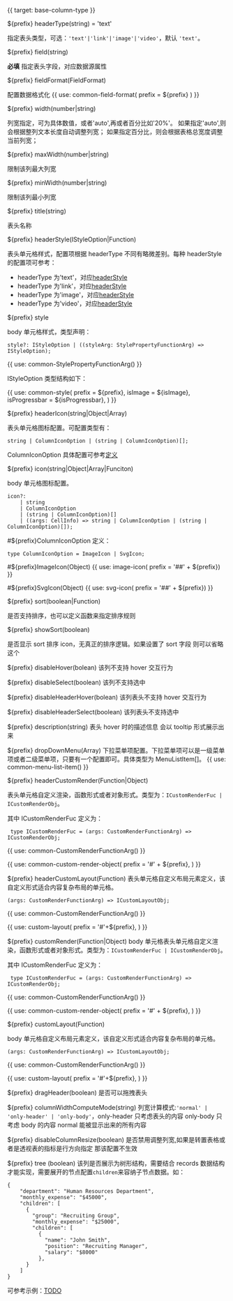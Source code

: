 {{ target: base-column-type }}

${prefix} headerType(string) = 'text'

指定表头类型，可选：`'text'|'link'|'image'|'video'`，默认 `'text'`。

${prefix} field(string)

**必填** 指定表头字段，对应数据源属性

${prefix} fieldFormat(FieldFormat)

配置数据格式化
{{ use: common-field-format(
  prefix = ${prefix}
  ) }}

${prefix} width(number|string)

列宽指定，可为具体数值，或者'auto',再或者百分比如'20%'。
如果指定'auto',则会根据整列文本长度自动调整列宽；
如果指定百分比，则会根据表格总宽度调整当前列宽；

${prefix} maxWidth(number|string)

限制该列最大列宽

${prefix} minWidth(number|string)

限制该列最小列宽

${prefix} title(string)

表头名称

${prefix} headerStyle(IStyleOption|Function)

表头单元格样式，配置项根据 headerType 不同有略微差别。每种 headerStyle 的配置项可参考：

- headerType 为'text'，对应[headerStyle](../options/PivotTable-columns-text#headerStyle.bgColor)
- headerType 为'link'，对应[headerStyle](../options/PivotTable-columns-link#headerStyle.bgColor)
- headerType 为'image'，对应[headerStyle](../options/PivotTable-columns-image#headerStyle.bgColor)
- headerType 为'video'，对应[headerStyle](../options/PivotTable-columns-image#headerStyle.bgColor)

${prefix} style

body 单元格样式，类型声明：

```
style?: IStyleOption | ((styleArg: StylePropertyFunctionArg) => IStyleOption);
```

{{ use: common-StylePropertyFunctionArg() }}

IStyleOption 类型结构如下：

{{ use: common-style(
  prefix = ${prefix},
  isImage = ${isImage},
  isProgressbar = ${isProgressbar},
) }}

${prefix} headerIcon(string|Object|Array)

表头单元格图标配置。可配置类型有：

```
string | ColumnIconOption | (string | ColumnIconOption)[];
```

ColumnIconOption 具体配置可参考[定义](/zh/option.html#ListTable-columns-text.icon.ColumnIconOption定义：)

${prefix} icon(string|Object|Array|Funciton)

body 单元格图标配置。

```
icon?:
    | string
    | ColumnIconOption
    | (string | ColumnIconOption)[]
    | ((args: CellInfo) => string | ColumnIconOption | (string | ColumnIconOption)[]);
```

#${prefix}ColumnIconOption 定义：

```
type ColumnIconOption = ImageIcon | SvgIcon;
```

#${prefix}ImageIcon(Object)
{{ use: image-icon(  prefix = '##' + ${prefix}) }}

#${prefix}SvgIcon(Object)
{{ use: svg-icon(  prefix = '##' + ${prefix}) }}

${prefix} sort(boolean|Function)

是否支持排序，也可以定义函数来指定排序规则

${prefix} showSort(boolean)

是否显示 sort 排序 icon，无真正的排序逻辑。如果设置了 sort 字段 则可以省略这个

${prefix} disableHover(bolean)
该列不支持 hover 交互行为

${prefix} disableSelect(boolean)
该列不支持选中

${prefix} disableHeaderHover(bolean)
该列表头不支持 hover 交互行为

${prefix} disableHeaderSelect(boolean)
该列表头不支持选中

${prefix} description(string)
表头 hover 时的描述信息 会以 tooltip 形式展示出来

${prefix} dropDownMenu(Array)
下拉菜单项配置。下拉菜单项可以是一级菜单项或者二级菜单项，只要有一个配置即可。具体类型为 MenuListItem[]。
{{ use: common-menu-list-item() }}

${prefix} headerCustomRender(Function|Object)

表头单元格自定义渲染，函数形式或者对象形式。类型为：`ICustomRenderFuc | ICustomRenderObj`。

其中 ICustomRenderFuc 定义为：

```
 type ICustomRenderFuc = (args: CustomRenderFunctionArg) => ICustomRenderObj;
```

{{ use: common-CustomRenderFunctionArg() }}

{{ use: common-custom-render-object(
  prefix = '#' + ${prefix},
) }}

${prefix} headerCustomLayout(Function)
表头单元格自定义布局元素定义，该自定义形式适合内容复杂布局的单元格。

```
(args: CustomRenderFunctionArg) => ICustomLayoutObj;
```

{{ use: common-CustomRenderFunctionArg() }}

{{ use: custom-layout(
    prefix =  '#'+${prefix},
) }}

${prefix} customRender(Function|Object)
body 单元格表头单元格自定义渲染，函数形式或者对象形式。类型为：`ICustomRenderFuc | ICustomRenderObj`。

其中 ICustomRenderFuc 定义为：

```
 type ICustomRenderFuc = (args: CustomRenderFunctionArg) => ICustomRenderObj;
```

{{ use: common-CustomRenderFunctionArg() }}

{{ use: common-custom-render-object(
  prefix = '#' + ${prefix},
) }}

${prefix} customLayout(Function)

body 单元格自定义布局元素定义，该自定义形式适合内容复杂布局的单元格。

```
(args: CustomRenderFunctionArg) => ICustomLayoutObj;
```

{{ use: common-CustomRenderFunctionArg() }}

{{ use: custom-layout(
    prefix =  '#'+${prefix},
) }}

${prefix} dragHeader(boolean)
是否可以拖拽表头

${prefix} columnWidthComputeMode(string)
列宽计算模式:`'normal' | 'only-header' | 'only-body'`，only-header 只考虑表头的内容 only-body 只考虑 body 的内容 normal 能被显示出来的所有内容

${prefix} disableColumnResize(boolean)
是否禁用调整列宽,如果是转置表格或者是透视表的指标是行方向指定 那该配置不生效

${prefix} tree (boolean)
该列是否展示为树形结构，需要结合 records 数据结构才能实现，需要展开的节点配置`children`来容纳子节点数据。如：

```
{
    "department": "Human Resources Department",
    "monthly_expense": "$45000",
    "children": [
      {
        "group": "Recruiting Group",
        "monthly_expense": "$25000",
        "children": [
          {
            "name": "John Smith",
            "position": "Recruiting Manager",
            "salary": "$8000"
          },
      }
    ]
}
```

可参考示例：[TODO](https://github.com/VisActor/VTable/pull/291)
